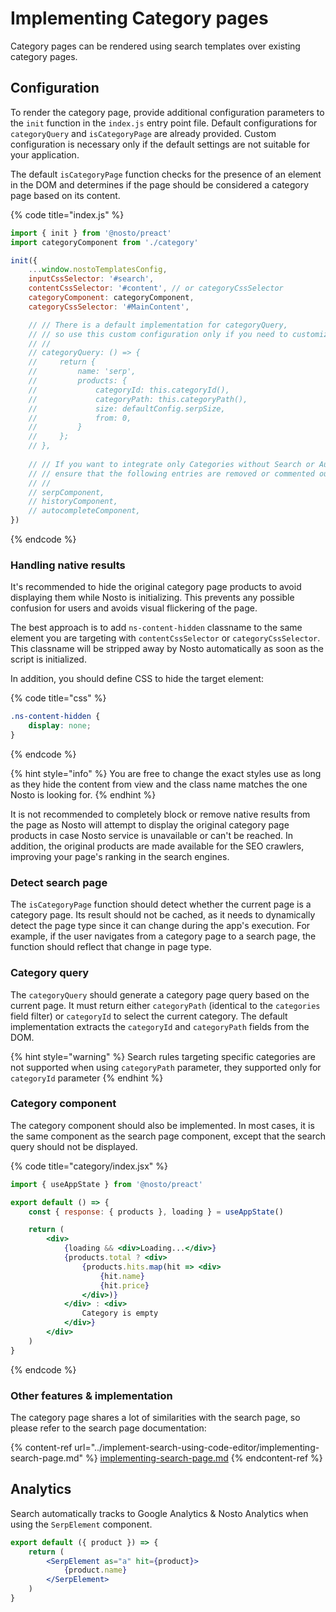 # Implementing Category pages

Category pages can be rendered using search templates over existing category pages.

## Configuration

To render the category page, provide additional configuration parameters to the `init` function in the `index.js` entry point file. Default configurations for `categoryQuery` and `isCategoryPage` are already provided. Custom configuration is necessary only if the default settings are not suitable for your application.

The default `isCategoryPage` function checks for the presence of an element in the DOM and determines if the page should be considered a category page based on its content.

{% code title="index.js" %}
```javascript
import { init } from '@nosto/preact'
import categoryComponent from './category'

init({
    ...window.nostoTemplatesConfig,
    inputCssSelector: '#search',
    contentCssSelector: '#content', // or categoryCssSelector
    categoryComponent: categoryComponent,
    categoryCssSelector: '#MainContent',

    // // There is a default implementation for categoryQuery,
    // // so use this custom configuration only if you need to customize it:
    // //
    // categoryQuery: () => {
    //     return {
    //         name: 'serp',
    //         products: {
    //             categoryId: this.categoryId(),
    //             categoryPath: this.categoryPath(),
    //             size: defaultConfig.serpSize,
    //             from: 0,
    //         }
    //     };
    // },
    
    // // If you want to integrate only Categories without Search or Autocomplete,
    // // ensure that the following entries are removed or commented out:
    // //
    // serpComponent,
    // historyComponent,
    // autocompleteComponent,
})
```
{% endcode %}

### Handling native results

It's recommended to hide the original category page products to avoid displaying them while Nosto is initializing. This prevents any possible confusion for users and avoids visual flickering of the page.

The best approach is to add `ns-content-hidden` classname to the same element you are targeting with `contentCssSelector` or `categoryCssSelector`. This classname will be stripped away by Nosto automatically as soon as the script is initialized.

In addition, you should define CSS to hide the target element:

{% code title="css" %}
```css
.ns-content-hidden {
    display: none;
}
```
{% endcode %}

{% hint style="info" %}
You are free to change the exact styles use as long as they hide the content from view and the class name matches the one Nosto is looking for.
{% endhint %}

It is not recommended to completely block or remove native results from the page as Nosto will attempt to display the original category page products in case Nosto service is unavailable or can't be reached. In addition, the original products are made available for the SEO crawlers, improving your page's ranking in the search engines.

### Detect search page

The `isCategoryPage` function should detect whether the current page is a category page. Its result should not be cached, as it needs to dynamically detect the page type since it can change during the app's execution. For example, if the user navigates from a category page to a search page, the function should reflect that change in page type.

### Category query

The `categoryQuery` should generate a category page query based on the current page. It must return either `categoryPath` (identical to the `categories` field filter) or `categoryId` to select the current category. The default implementation extracts the `categoryId` and `categoryPath` fields from the DOM.

{% hint style="warning" %}
Search rules targeting specific categories are not supported when using `categoryPath` parameter, they supported only for `categoryId` parameter
{% endhint %}

### Category component

The category component should also be implemented. In most cases, it is the same component as the search page component, except that the search query should not be displayed.

{% code title="category/index.jsx" %}
```jsx
import { useAppState } from '@nosto/preact'

export default () => {
    const { response: { products }, loading } = useAppState()

    return (
        <div>
            {loading && <div>Loading...</div>}
            {products.total ? <div>
                {products.hits.map(hit => <div>
                    {hit.name}
                    {hit.price} 
                </div>)}
            </div> : <div>
                Category is empty
            </div>}
        </div>
    )
}
```
{% endcode %}

### Other features & implementation

The category page shares a lot of similarities with the search page, so please refer to the search page documentation:

{% content-ref url="../implement-search-using-code-editor/implementing-search-page.md" %}
[implementing-search-page.md](../implement-search-using-code-editor/implementing-search-page.md)
{% endcontent-ref %}

## Analytics

Search automatically tracks to Google Analytics & Nosto Analytics when using the `SerpElement` component.

```jsx
export default ({ product }) => {
    return (
        <SerpElement as="a" hit={product}>
            {product.name}
        </SerpElement>
    )
}
```
